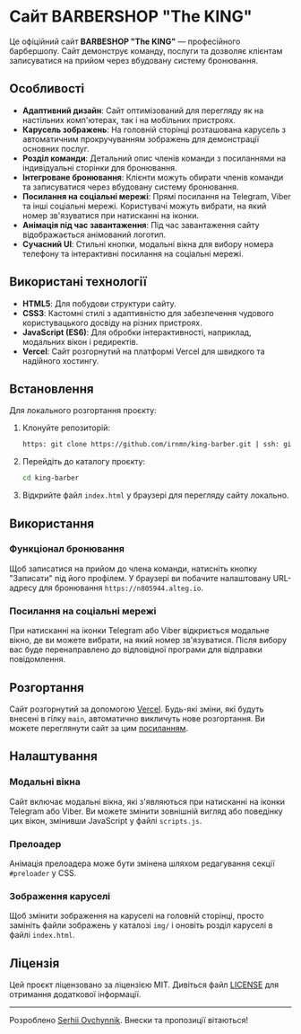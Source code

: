 # Сайт BARBERSHOP "The KING"

Це офіційний сайт **BARBESHOP "The KING"** — професійного барбершопу. Сайт демонструє команду, послуги та дозволяє клієнтам записуватися на прийом через вбудовану систему бронювання.

## Особливості

- **Адаптивний дизайн**: Сайт оптимізований для перегляду як на настільних комп'ютерах, так і на мобільних пристроях.
- **Карусель зображень**: На головній сторінці розташована карусель з автоматичним прокручуванням зображень для демонстрації основних послуг.
- **Розділ команди**: Детальний опис членів команди з посиланнями на індивідуальні сторінки для бронювання.
- **Інтегроване бронювання**: Клієнти можуть обирати членів команди та записуватися через вбудовану систему бронювання.
- **Посилання на соціальні мережі**: Прямі посилання на Telegram, Viber та інші соціальні мережі. Користувачі можуть вибрати, на який номер зв'язуватися при натисканні на іконки.
- **Анімація під час завантаження**: Під час завантаження сайту відображається анімований логотип.
- **Сучасний UI**: Стильні кнопки, модальні вікна для вибору номера телефону та інтерактивні посилання на соціальні мережі.

## Використані технології

- **HTML5**: Для побудови структури сайту.
- **CSS3**: Кастомні стилі з адаптивністю для забезпечення чудового користувацького досвіду на різних пристроях.
- **JavaScript (ES6)**: Для обробки інтерактивності, наприклад, модальних вікон і редиректів.
- **Vercel**: Сайт розгорнутий на платформі Vercel для швидкого та надійного хостингу.

## Встановлення

Для локального розгортання проєкту:

1. Клонуйте репозиторій:
    ```bash
    https: git clone https://github.com/irnmn/king-barber.git | ssh: git clone git@github.com:irnmn/king-barber.git
    ```

2. Перейдіть до каталогу проєкту:
    ```bash
    cd king-barber
    ```

3. Відкрийте файл `index.html` у браузері для перегляду сайту локально.

## Використання

### Функціонал бронювання
Щоб записатися на прийом до члена команди, натисніть кнопку "Записати" під його профілем. У браузері ви побачите налаштовану URL-адресу для бронювання `https://n805944.alteg.io`.

### Посилання на соціальні мережі
При натисканні на іконки Telegram або Viber відкриється модальне вікно, де ви можете вибрати, на який номер зв'язуватися. Після вибору вас буде перенаправлено до відповідної програми для відправки повідомлення.

## Розгортання

Сайт розгорнутий за допомогою [Vercel](https://vercel.com). Будь-які зміни, які будуть внесені в гілку `main`, автоматично викличуть нове розгортання. Ви можете переглянути сайт за цим [посиланням](https://king-barber.vercel.app).

## Налаштування

### Модальні вікна
Сайт включає модальні вікна, які з'являються при натисканні на іконки Telegram або Viber. Ви можете змінити зовнішній вигляд або поведінку цих вікон, змінивши JavaScript у файлі `scripts.js`.

### Прелоадер
Анімація прелоадера може бути змінена шляхом редагування секції `#preloader` у CSS.

### Зображення каруселі
Щоб змінити зображення на каруселі на головній сторінці, просто замініть файли зображень у каталозі `img/` і оновіть розділ каруселі в файлі `index.html`.

## Ліцензія

Цей проєкт ліцензовано за ліцензією MIT. Дивіться файл [LICENSE](LICENSE) для отримання додаткової інформації.

---

Розроблено [Serhii Ovchynnik](https://github.com/irnmn). Внески та пропозиції вітаються!
